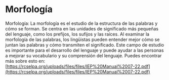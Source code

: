 # Morfología
Morfología: La morfología es el estudio de la estructura de las palabras y cómo se forman. Se centra en las unidades de significado más pequeñas del lenguaje, como los prefijos, los sufijos y las raíces. Al examinar la morfología de las palabras, los lingüistas pueden entender mejor cómo se juntan las palabras y cómo transmiten el significado. Este campo de estudio es importante para el desarrollo del lenguaje y puede ayudar a las personas a mejorar su vocabulario y su comprensión del lenguaje.
Puedes encontrar más sobre esto en: [https://rcselpa.org/uploads/files/files/IEP%20Manual%2007-22.pdf](https://rcselpa.org/uploads/files/files/IEP%20Manual%2007-22.pdf)